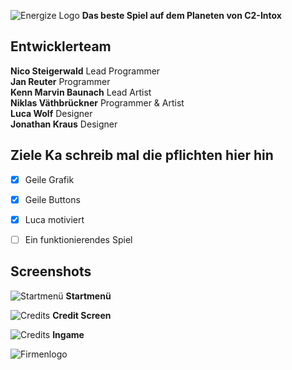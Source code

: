 ![Energize Logo](https://i.imgur.com/CUbZVB8.png)
**Das beste Spiel auf dem Planeten von C2-Intox**


## Entwicklerteam
**Nico Steigerwald** Lead Programmer  
**Jan Reuter** Programmer   
**Kenn Marvin Baunach** Lead Artist   
**Niklas Väthbrückner** Programmer & Artist   
**Luca Wolf** Designer  
**Jonathan Kraus** Designer


## Ziele Ka schreib mal die pflichten hier hin
- [x] Geile Grafik
- [x] Geile Buttons
- [x] Luca motiviert
- [ ] Ein funktionierendes Spiel


## Screenshots
![Startmenü](https://i.imgur.com/y21H47R.png)
**Startmenü**

![Credits](https://i.imgur.com/UbJTbil.png)
**Credit Screen**

![Credits](https://i.imgur.com/BrkoOqj.png)
**Ingame**


![Firmenlogo](https://i.imgur.com/U1tJNhR.png)
